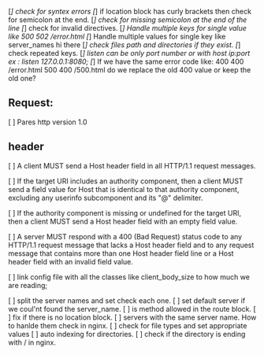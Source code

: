 [*] check for syntex errors
[*] if location block has curly brackets then check for semicolon at the end.
[*] check for missing semicolon at the end of the line
[*] check for invalid directives.
[*] Handle multiple keys for single value like 500 502 /error.html
[*] Handle multiple values for single key like server_names hi there
[*] check files path and directories if they exist.
[*] check repeated keys.
[*] listen can be only port number or with host ip:port ex : listen 127.0.0.1:8080;
[*] If we have the same error code like: 400 400 /error.html 500 400 /500.html do we replace the old 400 value or keep the old one?

## Request:
[ ] Pares http version 1.0

## header
[ ] A client MUST send a Host header field in all HTTP/1.1 request messages.

[ ] If the target URI includes an authority component, then a client MUST send a field value for Host that is identical to that authority component, excluding any userinfo subcomponent and its "@" delimiter.

[ ] If the authority component is missing or undefined for the target URI, then a client MUST send a Host header field with an empty field value.

[ ] A server MUST respond with a 400 (Bad Request) status code to any HTTP/1.1 request message that lacks a Host header field and to any request message that contains more than one Host header field line or a Host header field with an invalid field value.



[ ] link config file with all the classes like client_body_size to how much we are reading; 


[ ] split the server names and set check each one.
[ ] set default server if we coul'nt found the server_name.
[ ] is method allowed in the route block.
[ ] fix if there is no location block.
[ ] servers with the same server name. How to hanlde them check in nginx.
[ ] check for file types and set appropriate values
[ ] auto indexing for directories.
[ ] check if the directory is ending with / in nginx.
